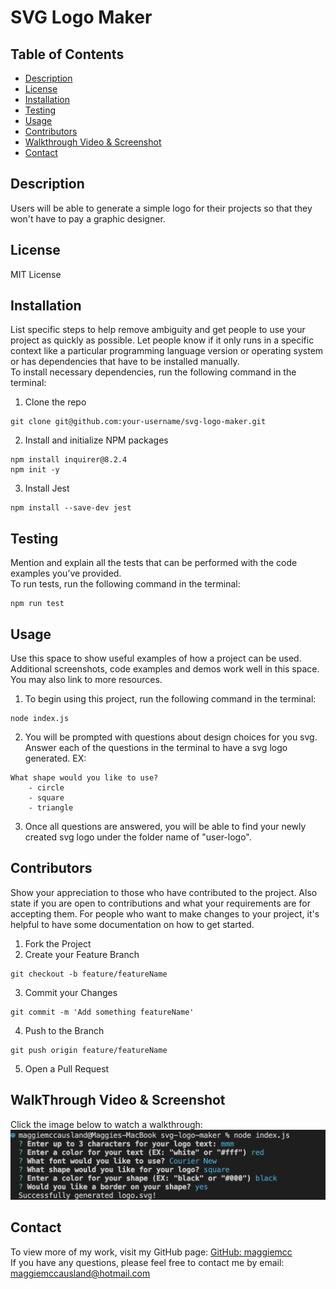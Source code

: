 # SVG Logo Maker

## Table of Contents

- [Description](#description)
- [License](#license)
- [Installation](#installation)
- [Testing](#testing)
- [Usage](#usage)
- [Contributors](#contributors)
- [Walkthrough Video & Screenshot](#walkthrough-video--screenshot)
- [Contact](#contact)

## Description

Users will be able to generate a simple logo for their projects so that they won't have to pay a graphic designer.

## License
MIT License

## Installation

List specific steps to help remove ambiguity and get people to use your project as quickly as possible. Let people know if it only runs in a specific context like a particular programming language version or operating system or has dependencies that have to be installed manually.  
To install necessary dependencies, run the following command in the terminal:

1.  Clone the repo

```
git clone git@github.com:your-username/svg-logo-maker.git
```

2. Install and initialize NPM packages

```
npm install inquirer@8.2.4
npm init -y
```

3. Install Jest

```
npm install --save-dev jest
```

## Testing

Mention and explain all the tests that can be performed with the code examples you’ve provided.  
To run tests, run the following command in the terminal:

```
npm run test
```

## Usage

Use this space to show useful examples of how a project can be used. Additional screenshots, code examples and demos work well in this space. You may also link to more resources.

1. To begin using this project, run the following command in the terminal:

```
node index.js
```

2. You will be prompted with questions about design choices for you svg. Answer each of the questions in the terminal to have a svg logo generated. EX:

```
What shape would you like to use?
    - circle
    - square
    - triangle
```

3.  Once all questions are answered, you will be able to find your newly created svg logo under the folder name of "user-logo".

## Contributors

Show your appreciation to those who have contributed to the project.
Also state if you are open to contributions and what your requirements are for accepting them. For people who want to make changes to your project, it's helpful to have some documentation on how to get started.
1. Fork the Project
2. Create your Feature Branch  
```
git checkout -b feature/featureName
```
3. Commit your Changes  
```
git commit -m 'Add something featureName'
```
4. Push to the Branch  
```
git push origin feature/featureName
```
5. Open a Pull Request

## WalkThrough Video & Screenshot
Click the image below to watch a walkthrough:  
[![Watch my How to Video](./screenshot.png)](https://drive.google.com/file/d/1_9jPCykYz9VMN-SiLcbzW28iGXPg-r-b/view)

## Contact

To view more of my work, visit my GitHub page: [GitHub: maggiemcc](https://github.com/maggiemcc)  
If you have any questions, please feel free to contact me by email: maggiemccausland@hotmail.com
